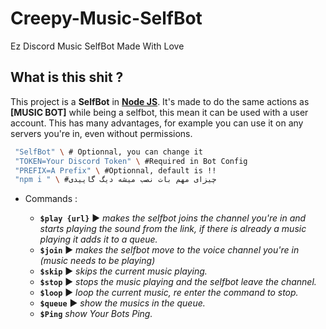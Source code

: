 # Creepy-Music-SelfBot
Ez Discord Music SelfBot Made With Love
## What is this shit ?

This project is a **SelfBot** in **[Node JS](https://nodejs.org/)**. It's made to do the same actions as **[MUSIC BOT]**  while being a selfbot, this mean it can be used with a user account. This has many advantages, for example you can use it on any servers you're in, even without permissions.

```sh  \
 "SelfBot" \ # Optionnal, you can change it
 "TOKEN=Your Discord Token" \ #Required in Bot Config
 "PREFIX=A Prefix" \ #Optionnal, default is !!
 "npm i " \ #چیزای مهم بات نصب میشه دیگ گاییدی

```


* Commands :

  * **`$play {url}`**
▶️ _makes the selfbot joins the channel you're in and starts playing the sound from the link, if there is already a music playing it adds it to a queue._
  * **`$join`**
▶️ _makes the selfbot move to the voice channel you're in (music needs to be playing)_
  * **`$skip`**
▶️ _skips the current music playing._
  * **`$stop`**
▶️ _stops the music playing and the selfbot leave the channel._
  * **`$loop`**
▶️ _loop the current music, re enter the command to stop._
  * **`$queue`**
▶️ _show the musics in the queue._
  * **`$Ping`**
  _show Your Bots Ping._
